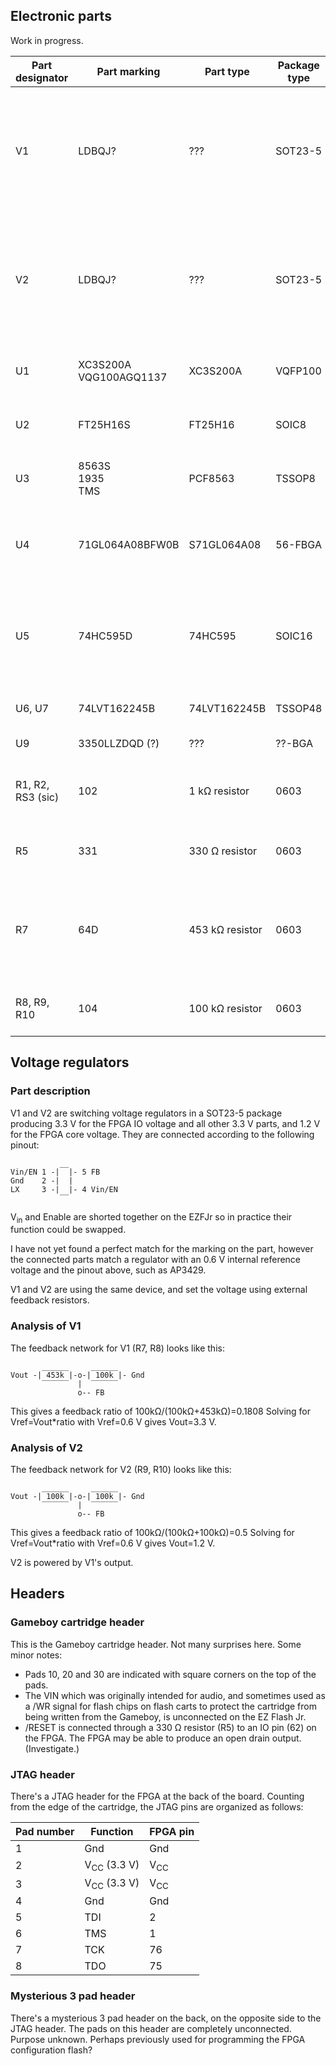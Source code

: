
## Electronic parts

Work in progress.

| Part designator | Part marking              | Part type       | Package type | Description |
| --------------- | ------------------------- | --------------- | -------------| ----------- |
| V1              | LDBQJ?                    | ???             | SOT23-5      | Switching voltage regulator with 0.6 V internal reference voltage. Produces 3.3 V in this design. |
| V2              | LDBQJ?                    | ???             | SOT23-5      | Switching voltage regulator with 0.6 V internal reference voltage. Produces 1.2 V in this design. |
| U1              | XC3S200A<br>VQG100AGQ1137 | XC3S200A        | VQFP100      | FPGA Spartan-3A, 4032 cells |
| U2              | FT25H16S                  | FT25H16         | SOIC8        | SPI Flash 16 Mb (2 MB) 2.7-3.6 V |
| U3              | 8563S<br>1935<br>TMS      | PCF8563         | TSSOP8       | Real-time clock with I2C interface |
| U4              | 71GL064A08BFW0B           | S71GL064A08     | 56-FBGA      | Parallel flash 64 Mb (8 MB) with pSRAM 8 Mb (1 MB) 2.7-3.3 V |
| U5              | 74HC595D                  | 74HC595         | SOIC16       | 8 bit serial in/parallel out shift register with latched tristate outputs |
| U6, U7          | 74LVT162245B              | 74LVT162245B    | TSSOP48      | 16 bit tristate level shifter |
| U9              | 3350LLZDQD (?)            | ???             | ??-BGA       | SRAM (Unknown) |
| R1, R2, RS3 (sic) | 102                     | 1 kΩ resistor   | 0603         | SD card pull-up/pull-down resistors. |
| R5              | 331                       | 330 Ω resistor  | 0603         | Reset signal series resistor. |
| R7              | 64D                       | 453 kΩ resistor | 0603         | Feedback resistor for the voltage regulator. Note, EIA-96 SMD resistor marking! |
| R8, R9, R10     | 104                       | 100 kΩ resistor | 0603         | Feedback resistors for the voltage regulator. |

## Voltage regulators

### Part description

V1 and V2 are switching voltage regulators in a SOT23-5 package producing 3.3 V for the FPGA IO voltage and all other 3.3 V parts, and 1.2 V for the FPGA core voltage. They are connected according to the following pinout:

               __
    Vin/EN 1 -|  |- 5 FB
    Gnd    2 -|  |
    LX     3 -|  |- 4 Vin/EN
               ‾‾

V<sub>in</sub> and Enable are shorted together on the EZFJr so in practice their function could be swapped.

I have not yet found a perfect match for the marking on the part, however the connected parts match a regulator with an 0.6 V internal reference voltage and the pinout above, such as AP3429. 

V1 and V2 are using the same device, and set the voltage using external feedback resistors. 

### Analysis of V1

The feedback network for V1 (R7, R8) looks like this:

           ______     ______
    Vout -| 453k |-o-| 100k |- Gnd
           ‾‾‾‾‾‾  |  ‾‾‾‾‾‾
                   o-- FB

This gives a feedback ratio of 100kΩ/(100kΩ+453kΩ)=0.1808
Solving for Vref=Vout\*ratio with Vref=0.6 V gives Vout=3.3 V.

### Analysis of V2

The feedback network for V2 (R9, R10) looks like this:


           ______     ______
    Vout -| 100k |-o-| 100k |- Gnd
           ‾‾‾‾‾‾  |  ‾‾‾‾‾‾
                   o-- FB

This gives a feedback ratio of 100kΩ/(100kΩ+100kΩ)=0.5
Solving for Vref=Vout\*ratio with Vref=0.6 V gives Vout=1.2 V.

V2 is powered by V1's output.

## Headers

### Gameboy cartridge header

This is the Gameboy cartridge header. Not many surprises here. Some minor notes:

- Pads 10, 20 and 30 are indicated with square corners on the top of the pads.
- The VIN which was originally intended for audio, and sometimes used as a /WR signal for flash chips on flash carts to protect the cartridge from being written from the Gameboy, is unconnected on the EZ Flash Jr.
- /RESET is connected through a 330 Ω resistor (R5) to an IO pin (62) on the FPGA. The FPGA may be able to produce an open drain output. (Investigate.)

### JTAG header

There's a JTAG header for the FPGA at the back of the board. Counting from the edge of the cartridge, the JTAG pins are organized as follows:

| Pad number | Function               | FPGA pin       |
| ---------- | ---------------------- | -------------- |
| 1          | Gnd                    | Gnd            |
| 2          | V<sub>CC</sub> (3.3 V) | V<sub>CC</sub> |
| 3          | V<sub>CC</sub> (3.3 V) | V<sub>CC</sub> |
| 4          | Gnd                    | Gnd            |
| 5          | TDI                    | 2              |
| 6          | TMS                    | 1              |
| 7          | TCK                    | 76             |
| 8          | TDO                    | 75             |

### Mysterious 3 pad header

There's a mysterious 3 pad header on the back, on the opposite side to the JTAG header. The pads on this header are completely unconnected. Purpose unknown. Perhaps previously used for programming the FPGA configuration flash?
